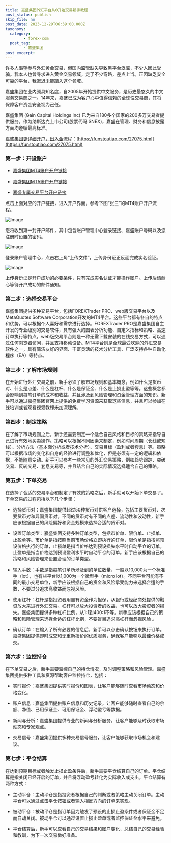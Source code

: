 ```yaml
---
title: 嘉盛集团外汇平台从0开始交易新手教程
post_status: publish
skip_file: no
post_date: 2023-12-29T06:39:00.000Z
taxonomy:
  category:
        - forex-com
  post_tag:
        - 嘉盛集团
post_excerpt: 
---
```

许多人渴望参与外汇黄金交易，但国内监管缺失导致黑平台泛滥，不少人因此受骗。我本人也曾寻求进入黄金交易领域，走了不少弯路，差点上当。正因缺乏安全可靠的平台，我迟迟未能踏入这个领域。

嘉盛集团在业内颇具知名度，自2005年开始提供中文服务，是历史最悠久的中文服务交易商之一。14年来，嘉盛已成为客户心中值得信赖的全球性交易商，其将保障客户资金安全视为己任。

嘉盛集团 (Gain Capital Holdings Inc) 已为来自180多个国家的200多万交易者提供服务。作为纳斯达克上市公司(股票代码:SNEX)，嘉盛在管理、财务和信息披露方面均遵循最高标准。

[嘉盛集团更详细开户，出入金流程](https://funstoutiao.com/27075.html)：[https://funstoutiao.com/27075.html](https://funstoutiao.com/27075.html)

### 第一步：开设账户

* [嘉盛集团MT4账户开户链接](https://s.ssgg.net/jsmt4)

* [嘉盛集团MT5账户开户链接](https://s.ssgg.net/jsmt5)

* [嘉盛专属交易平台开户链接](https://s.ssgg.net/js)

点击上面对应的开户链接，进入开户界面，参考下图“张三”的MT4账户开户流程。

![Image](https://prod-files-secure.s3.us-west-2.amazonaws.com/39ed1227-6d7d-4570-be36-9ccd4a2c4241/7a167aea-686b-400d-af59-4e18eb607a40/640.png?X-Amz-Algorithm=AWS4-HMAC-SHA256&X-Amz-Content-Sha256=UNSIGNED-PAYLOAD&X-Amz-Credential=ASIAZI2LB4663TNN4SDY%2F20250227%2Fus-west-2%2Fs3%2Faws4_request&X-Amz-Date=20250227T221310Z&X-Amz-Expires=3600&X-Amz-Security-Token=IQoJb3JpZ2luX2VjEEYaCXVzLXdlc3QtMiJIMEYCIQC8rIpODxU6umeZly5qdnu4HYZGQE7elrDo7khx9yEdRQIhALkweAyTamidkRnw3%2Fa3yWIwXtAb2uagrgZBS95J6ussKv8DCH8QABoMNjM3NDIzMTgzODA1IgyKtCaG7VENveVYPTwq3AM6ubmq768PjY4OyCJm2SWhOaZ4L%2FSmqw517edjiPV3%2B6hu6ete9cFYh6LA5QkdGIUR75qLo0KTxhBafcC%2FJnKSp6fgMyG%2FzLlwRpO9SpHjCqpoS%2B9nta2KXWPsK%2Fhxr9oQDVfhu9Jy7mOF3h5Axic91e3LL9XuozLOvlYH6dWf7HVNi4bjHeERDOh9mhFf%2F1i2YHPSXNKB6ThKwhhmPGYDhwru4bqcVYd2yoJCSDyBWrp1Wc5Nh%2FZubpD9wgLjJtQYLXxHG4nQ%2BX5dODOBhn7DVTEIFspErME4OVi51efnOaYNPaz3yr36VUcMvblXKx36sHA4Q6h25MDmXJy2nAnJr6%2FdMKj89x4zQgbCPXIndafd%2FgwFleKKN18ofebnDc8MxCOo76IUyC5LI6eci9EbFBbuD7wPliDFAvNWKKV%2FMQDwnucFdStaN3QMtdIfiyntWoGwQtAY%2BFq%2BTQ1HOniPa8mKno47GIOzabJRyt1ZVb0dTVjLjNe810JgrighE3pN%2ByiV1NtqTBjvn46f6NhmQkIEoDY886ZVDsBRUUk6g1GHdr0vqdVdBqsZuOxZlCydTBwnUxvFxFGpDwukvbXo16OjfoNJ65Qaf4lnrB5hTPZc703mj3gV%2BciRdjDJuoO%2BBjqkAaNisp0AI0Kjzce1b0EZO%2FWDhTcivGBeWZs11c%2FMqBT4TC%2FPNXgTbJEksJ8%2FhgA5r00PRUQGxOrGviDZABxXtBCKv6LgydfPDNIOoP1kc6Mwzr96k%2FZM6T5v91aAeuw%2BgyXxILeKH1RPVL0FgiRRFrsvQgh2s7LRJLpMTN%2Fuxkoa9zi9ysNzRxA3ZjissUJeiq7dsJheq%2BufeLo7Hspuv%2BTnTRp7&X-Amz-Signature=f9869c8e5e517c820f29d55efa3c5431b70a33f6935833c4e17397c9afb99905&X-Amz-SignedHeaders=host&x-id=GetObject)

您将收到第一封开户邮件，其中包含账户管理中心登录链接、嘉盛账户号码以及您注册时设置的密码。

![Image](https://prod-files-secure.s3.us-west-2.amazonaws.com/39ed1227-6d7d-4570-be36-9ccd4a2c4241/eaa1c6b3-2877-4284-a0e1-530e222c27fb/image.png?X-Amz-Algorithm=AWS4-HMAC-SHA256&X-Amz-Content-Sha256=UNSIGNED-PAYLOAD&X-Amz-Credential=ASIAZI2LB4663TNN4SDY%2F20250227%2Fus-west-2%2Fs3%2Faws4_request&X-Amz-Date=20250227T221310Z&X-Amz-Expires=3600&X-Amz-Security-Token=IQoJb3JpZ2luX2VjEEYaCXVzLXdlc3QtMiJIMEYCIQC8rIpODxU6umeZly5qdnu4HYZGQE7elrDo7khx9yEdRQIhALkweAyTamidkRnw3%2Fa3yWIwXtAb2uagrgZBS95J6ussKv8DCH8QABoMNjM3NDIzMTgzODA1IgyKtCaG7VENveVYPTwq3AM6ubmq768PjY4OyCJm2SWhOaZ4L%2FSmqw517edjiPV3%2B6hu6ete9cFYh6LA5QkdGIUR75qLo0KTxhBafcC%2FJnKSp6fgMyG%2FzLlwRpO9SpHjCqpoS%2B9nta2KXWPsK%2Fhxr9oQDVfhu9Jy7mOF3h5Axic91e3LL9XuozLOvlYH6dWf7HVNi4bjHeERDOh9mhFf%2F1i2YHPSXNKB6ThKwhhmPGYDhwru4bqcVYd2yoJCSDyBWrp1Wc5Nh%2FZubpD9wgLjJtQYLXxHG4nQ%2BX5dODOBhn7DVTEIFspErME4OVi51efnOaYNPaz3yr36VUcMvblXKx36sHA4Q6h25MDmXJy2nAnJr6%2FdMKj89x4zQgbCPXIndafd%2FgwFleKKN18ofebnDc8MxCOo76IUyC5LI6eci9EbFBbuD7wPliDFAvNWKKV%2FMQDwnucFdStaN3QMtdIfiyntWoGwQtAY%2BFq%2BTQ1HOniPa8mKno47GIOzabJRyt1ZVb0dTVjLjNe810JgrighE3pN%2ByiV1NtqTBjvn46f6NhmQkIEoDY886ZVDsBRUUk6g1GHdr0vqdVdBqsZuOxZlCydTBwnUxvFxFGpDwukvbXo16OjfoNJ65Qaf4lnrB5hTPZc703mj3gV%2BciRdjDJuoO%2BBjqkAaNisp0AI0Kjzce1b0EZO%2FWDhTcivGBeWZs11c%2FMqBT4TC%2FPNXgTbJEksJ8%2FhgA5r00PRUQGxOrGviDZABxXtBCKv6LgydfPDNIOoP1kc6Mwzr96k%2FZM6T5v91aAeuw%2BgyXxILeKH1RPVL0FgiRRFrsvQgh2s7LRJLpMTN%2Fuxkoa9zi9ysNzRxA3ZjissUJeiq7dsJheq%2BufeLo7Hspuv%2BTnTRp7&X-Amz-Signature=b5f0dc34b4b3a85957a44f5053889b6c8d53d93f8aa16ab691a5b8a6f3dbf60a&X-Amz-SignedHeaders=host&x-id=GetObject)

登录账户管理中心，点击右上角“上传文件”，上传身份证正反面完成实名验证。

![Image](https://prod-files-secure.s3.us-west-2.amazonaws.com/39ed1227-6d7d-4570-be36-9ccd4a2c4241/54090639-09fc-46b4-a135-e0289f707147/image.png?X-Amz-Algorithm=AWS4-HMAC-SHA256&X-Amz-Content-Sha256=UNSIGNED-PAYLOAD&X-Amz-Credential=ASIAZI2LB4663TNN4SDY%2F20250227%2Fus-west-2%2Fs3%2Faws4_request&X-Amz-Date=20250227T221310Z&X-Amz-Expires=3600&X-Amz-Security-Token=IQoJb3JpZ2luX2VjEEYaCXVzLXdlc3QtMiJIMEYCIQC8rIpODxU6umeZly5qdnu4HYZGQE7elrDo7khx9yEdRQIhALkweAyTamidkRnw3%2Fa3yWIwXtAb2uagrgZBS95J6ussKv8DCH8QABoMNjM3NDIzMTgzODA1IgyKtCaG7VENveVYPTwq3AM6ubmq768PjY4OyCJm2SWhOaZ4L%2FSmqw517edjiPV3%2B6hu6ete9cFYh6LA5QkdGIUR75qLo0KTxhBafcC%2FJnKSp6fgMyG%2FzLlwRpO9SpHjCqpoS%2B9nta2KXWPsK%2Fhxr9oQDVfhu9Jy7mOF3h5Axic91e3LL9XuozLOvlYH6dWf7HVNi4bjHeERDOh9mhFf%2F1i2YHPSXNKB6ThKwhhmPGYDhwru4bqcVYd2yoJCSDyBWrp1Wc5Nh%2FZubpD9wgLjJtQYLXxHG4nQ%2BX5dODOBhn7DVTEIFspErME4OVi51efnOaYNPaz3yr36VUcMvblXKx36sHA4Q6h25MDmXJy2nAnJr6%2FdMKj89x4zQgbCPXIndafd%2FgwFleKKN18ofebnDc8MxCOo76IUyC5LI6eci9EbFBbuD7wPliDFAvNWKKV%2FMQDwnucFdStaN3QMtdIfiyntWoGwQtAY%2BFq%2BTQ1HOniPa8mKno47GIOzabJRyt1ZVb0dTVjLjNe810JgrighE3pN%2ByiV1NtqTBjvn46f6NhmQkIEoDY886ZVDsBRUUk6g1GHdr0vqdVdBqsZuOxZlCydTBwnUxvFxFGpDwukvbXo16OjfoNJ65Qaf4lnrB5hTPZc703mj3gV%2BciRdjDJuoO%2BBjqkAaNisp0AI0Kjzce1b0EZO%2FWDhTcivGBeWZs11c%2FMqBT4TC%2FPNXgTbJEksJ8%2FhgA5r00PRUQGxOrGviDZABxXtBCKv6LgydfPDNIOoP1kc6Mwzr96k%2FZM6T5v91aAeuw%2BgyXxILeKH1RPVL0FgiRRFrsvQgh2s7LRJLpMTN%2Fuxkoa9zi9ysNzRxA3ZjissUJeiq7dsJheq%2BufeLo7Hspuv%2BTnTRp7&X-Amz-Signature=a78305970e2f006041b3de0bd2a604a01221c26612750d78d25d155a55c8d94f&X-Amz-SignedHeaders=host&x-id=GetObject)

上传身份证是开户成功的必要条件，只有完成实名认证才能操作账户。上传后请耐心等待开户成功的邮件通知。

### 第二步：选择交易平台

嘉盛集团提供多种交易平台，包括FOREXTrader PRO、web版交易平台以及MetaQuotes Software Corporation开发的MT4平台。这些平台都有各自的特点和优势，可以根据个人喜好和需求进行选择。FOREXTrader PRO是嘉盛集团自主开发的专业级别的交易软件，具有强大的图表分析功能、自定义指标和策略、高速订单执行等特点。web版交易平台则是一种无需下载安装的在线交易方式，可以通过任何浏览器访问，并且支持移动设备。MT4平台则是全球最受欢迎的外汇交易软件之一，具有简洁友好的界面、丰富灵活的技术分析工具、广泛支持各种自动化程序（EA）等特点。

### 第三步：了解市场规则

在开始进行外汇交易之前，新手必须了解市场规则和基本概念，例如什么是货币对、什么是点差、什么是杠杆、什么是保证金、什么是止损止盈等等。这些概念都会影响到每笔订单的成本和收益，并且涉及到风险管理和资金管理方面的知识。新手可以通过嘉盛集团官网上提供的免费学习资源来获取这些信息，并且可以参加在线培训或者观看视频教程来加深理解。

### 第四步：制定策略

在了解了市场规则之后，新手还需要制定一个适合自己风格和目标的策略来指导自己进行有效地买卖操作。策略可以根据不同因素来制定，例如时间周期（长线或短线）、分析方法（基本面分析或者技术分析）、交易目标（盈利或者套息）等。策略可以根据市场的变化和自身的经验进行调整和优化，但是必须有一定的逻辑和依据，不能随意变动。新手可以参考一些常见的外汇交易策略，例如趋势跟踪、突破交易、反转交易、套息交易等，并且结合自己的实际情况选择适合自己的策略。

### 第五步：下单交易

在选择了合适的交易平台和制定了有效的策略之后，新手就可以开始下单交易了。下单交易的过程包括以下几个步骤：

* 选择货币对：嘉盛集团提供超过50种货币对供客户选择，包括主要货币对、次要货币对和异国货币对。不同的货币对有不同的点差、流动性和波动性，新手应该根据自己的风险偏好和资金规模来选择合适的货币对。

* 设置订单类型：嘉盛集团支持多种订单类型，包括市价单、限价单、止损单、止盈单等。市价单是指按照当前市场价格立即执行的订单，限价单是指按照预设价格执行的订单，止损单是指当价格达到预设损失水平时自动平仓的订单，止盈单是指当价格达到预设盈利水平时自动平仓的订单。新手应该根据自己的策略和风险管理来设置合理的订单类型。

* 输入手数：手数是指每笔订单所涉及到的单位数量，一般以10,000为一个标准手（lot），也有些平台以1,000为一个微型手（micro lot）。不同平台可能有不同的最小交易单位，新手应该根据自己的资金和风险承受能力来选择合适的手数，不要过分追求高收益而忽视风险。

* 使用杠杆：杠杆是指投资者用自有资金作为担保，从银行或经纪商处提供的融资放大来进行外汇交易。杠杆可以放大投资者的收益，也可以放大投资者的损失。嘉盛集团提供多种杠杆比例，从1:1到400:1不等。新手应该根据自己的策略和风险管理来选择合适的杠杆比例，不要盲目追求高杠杆而忽视风险 。

* 确认订单：在输入了所有必要的信息后，新手可以点击确认按钮来执行订单。嘉盛集团提供即时成交和无重新报价的优质服务，确保客户能够以最佳价格成交。

### 第六步：监控持仓

在下单交易之后，新手需要监控自己的持仓情况，及时调整策略和风险管理。嘉盛集团提供多种工具和资源帮助客户监控持仓，包括：

* 实时报价：嘉盛集团提供实时报价和图表，让客户能够随时查看市场动态和价格变化。

* 账户信息：嘉盛集团提供账户信息和历史记录，让客户能够随时查看自己的余额、净值、已用保证金、可用保证金、浮动盈亏等数据。

* 新闻与分析：嘉盛集团提供专业的新闻与分析服务，让客户能够及时获取市场动态和专家观点。

* 交易信号：嘉盛集团提供多种交易信号服务，让客户能够获取市场机会和建议。

### 第七步：平仓结算

在达到预期目标或者触发止损止盈条件后，新手需要平仓结算自己的订单。平仓结算是指关闭已经开启的订单，并且将浮动盈亏转化为实际收入或支出。平仓结算有两种方式：

* 主动平仓：主动平仓是指投资者根据自己的判断或者策略主动关闭订单。主动平仓可以通过点击平仓按钮或者输入相反方向的订单来实现。

* 被动平仓：被动平仓是指订单因为触发了预设的止损止盈条件或者保证金不足而自动关闭。被动平仓可以通过设置止损止盈单或者监控保证金水平来避免。

* 平仓结算后，新手可以查看自己的交易结果和账户变化，总结自己的交易经验和教训，为下一次交易做好准备。